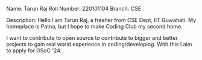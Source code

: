 Name: Tarun Raj
Roll Number: 220101104
Branch: CSE

Description:
Hello I am Tarun Raj, a fresher from CSE Dept, IIT Guwahati. My homeplace is Patna, but I hope to make Coding Club my second home.

I want to contribute to open source to contribute to bigger and better projects to gain real world experience in coding/developing. With this I aim to apply for GSoC '24.
